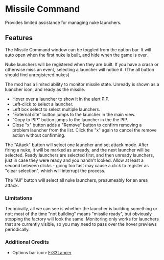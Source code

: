 # Missile Command

Provides limited assistance for managing nuke launchers.

## Features

The Missile Command window can be toggled from the option bar.  It will auto open when the first nuke is built, and hide when the game is over.

Nuke launchers will be registered when they are built.  If you have a crash or otherwise miss an event, selecting a launcher will notice it.  (The all button should find unregistered nukes)

The mod has a limited ability to monitor missile state.  Unready is shown as a luancher icon, and ready as the missile.

- Hover over a launcher to show it in the alert PIP.
- Left-click to select a launcher.
- Left box select to select multiple launchers.
- "External site" button jumps to the launcher in the main view.
- "Copy to PIP" button jumps to the launcher in the the PIP.
- Close "x" button adds a "Remove" button to confirm removing a problem launcher from the list.  Click the "x" again to cancel the remove action without confirming.

The "Attack" button will select one launcher and set attack mode. After firing a nuke, it will be marked as unready, and the next launcher will be selected.  Ready launchers are selected first, and then unready launchers, just in case they were ready and you handn't looked.  Allow at least a second between clicks - going too fast may cause a click to register as "clear selection", which will interrupt the process.

The "All" button will select all nuke launchers, presumeably for an area attack.

### Limitations

Technically, all we can see is whether the launcher is building something or not; most of the time "not building" means "missile ready", but obviously stopping the factory will look the same.  Monitoring only works for launchers that are currently visible, so you may need to pass over the hover previews periodically.

### Additional Credits

- Options bar icon: [Fr33Lancer](https://forums.uberent.com/members/fr33lancer.1947523/)

